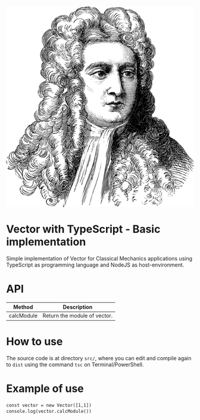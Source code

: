 ![Isaac Newton - Pixabay](./isaac-newton-pixabay.png)

# Vector with TypeScript - Basic implementation

Simple implementation of Vector for Classical Mechanics applications using TypeScript as programming language and NodeJS as host-environment.

# API

|Method|Description|
|-|-|
|calcModule|Return the module of vector.|

# How to use

The source code is at directory ```src/```, where you can edit and compile again to ```dist``` using the command ```tsc``` on Terminal/PowerShell.

# Example of use

```
const vector = new Vector([1,1])
console.log(vector.calcModule())
```
